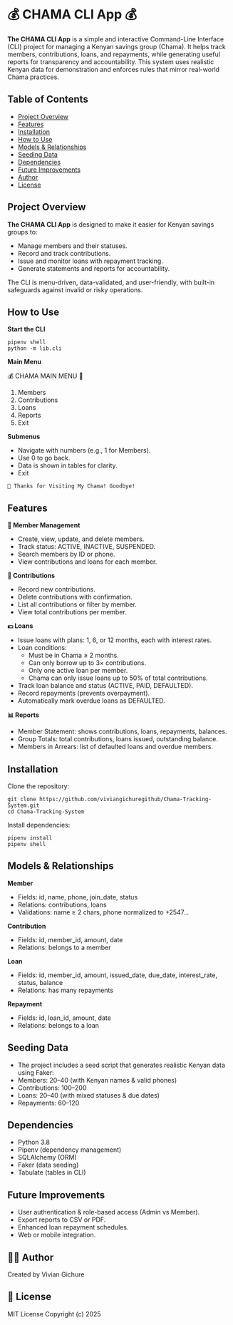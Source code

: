 # 💰 CHAMA CLI App 💰

**The CHAMA CLI App** is a simple and interactive Command-Line Interface (CLI) project for managing a Kenyan savings group (Chama).
It helps track members, contributions, loans, and repayments, while generating useful reports for transparency and accountability.
This system uses realistic Kenyan data for demonstration and enforces rules that mirror real-world Chama practices.

## Table of Contents
- [Project Overview](#project-overview)  
- [Features](#features)  
- [Installation](#installation)  
- [How to Use](#how-to-use)  
- [Models & Relationships](#models--relationships)  
- [Seeding Data](#seeding-data)  
- [Dependencies](#dependencies)  
- [Future Improvements](#future-improvements)  
- [Author](#author)  
- [License](#license)

## Project Overview

**The CHAMA CLI App** is designed to make it easier for Kenyan savings groups to:
- Manage members and their statuses.
- Record and track contributions.
- Issue and monitor loans with repayment tracking.
- Generate statements and reports for accountability.

The CLI is menu-driven, data-validated, and user-friendly, with built-in safeguards against invalid or risky operations.

## How to Use

**Start the CLI**
```
pipenv shell
python -m lib.cli
```
**Main Menu**

💰 CHAMA MAIN MENU 💸
1. Members
2. Contributions
3. Loans
4. Reports
0. Exit

**Submenus**

- Navigate with numbers (e.g., 1 for Members).
- Use 0 to go back.
- Data is shown in tables for clarity.
- Exit
```
👋 Thanks for Visiting My Chama! Goodbye!
```

## Features
**👥 Member Management**

- Create, view, update, and delete members.
- Track status: ACTIVE, INACTIVE, SUSPENDED.
- Search members by ID or phone.
- View contributions and loans for each member.

**💸 Contributions**

- Record new contributions.
- Delete contributions with confirmation.
- List all contributions or filter by member.
- View total contributions per member.

**💵 Loans**

- Issue loans with plans: 1, 6, or 12 months, each with interest rates.
- Loan conditions:
    - Must be in Chama ≥ 2 months.
    - Can only borrow up to 3× contributions.
    - Only one active loan per member.
    - Chama can only issue loans up to 50% of total contributions.
- Track loan balance and status (ACTIVE, PAID, DEFAULTED).
- Record repayments (prevents overpayment).
- Automatically mark overdue loans as DEFAULTED.

**📊 Reports**

- Member Statement: shows contributions, loans, repayments, balances.
- Group Totals: total contributions, loans issued, outstanding balance.
- Members in Arrears: list of defaulted loans and overdue members.

## Installation

Clone the repository:
```
git clone https://github.com/viviangichuregithub/Chama-Tracking-System.git
cd Chama-Tracking-System
```
Install dependencies:
```
pipenv install
pipenv shell
```
## Models & Relationships
**Member**
- Fields: id, name, phone, join_date, status
- Relations: contributions, loans
- Validations: name ≥ 2 chars, phone normalized to +2547…

**Contribution**
- Fields: id, member_id, amount, date
- Relations: belongs to a member

**Loan**
- Fields: id, member_id, amount, issued_date, due_date, interest_rate, status, balance
- Relations: has many repayments

**Repayment**
- Fields: id, loan_id, amount, date
- Relations: belongs to a loan

## Seeding Data
- The project includes a seed script that generates realistic Kenyan data using Faker:
- Members: 20–40 (with Kenyan names & valid phones)
- Contributions: 100–200
- Loans: 20–40 (with mixed statuses & due dates)
- Repayments: 60–120

## Dependencies
- Python 3.8
- Pipenv (dependency management)
- SQLAlchemy (ORM)
- Faker (data seeding)
- Tabulate (tables in CLI)

## Future Improvements
- User authentication & role-based access (Admin vs Member).
- Export reports to CSV or PDF.
- Enhanced loan repayment schedules.
- Web or mobile integration.

## 👨‍💻 Author

Created by Vivian Gichure

## 📄 License

MIT License
Copyright (c) 2025
